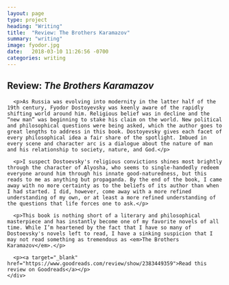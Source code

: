 ```yaml
---
layout: page
type: project
heading: "Writing"
title:  "Review: The Brothers Karamazov"
summary: "writing"
image: fyodor.jpg
date:   2018-03-10 11:26:56 -0700
categories: writing
---
```


<div class="c-page">
  <div class="o-layout o-layout--center">
    <div class="o-layout__item u-2/3@desktop">
      <h2>Review: <em>The Brothers Karamazov</em></h2>

      <p>As Russia was evolving into modernity in the latter half of the 19th century, Fyodor Dostoyevsky was keenly aware of the rapidly shifting world around him. Religious belief was in decline and the “new man” was beginning to stake his claim on the world. New political and philosophical questions were being asked, which the author goes to great lengths to address in this book. Dostoyevsky gives each facet of every philosophical idea a fair share of the spotlight. Imbued in every scene and character arc is a dialogue about the nature of man and his relationship to society, nature, and God.</p>

      <p>I suspect Dostoevsky's religious convictions shines most brightly through the character of Alyosha, who seems to single-handedly redeem everyone around him through his innate good-naturedness, but this reads to me as anything but propaganda. By the end of the book, I came away with no more certainty as to the beliefs of its author than when I had started. I did, however, come away with a more refined understanding of my own, or at least a more refined understanding of the questions that life forces one to ask.</p>

      <p>This book is nothing short of a literary and philosophical masterpiece and has instantly become one of my favorite novels of all time. While I’m heartened by the fact that I have so many of Dostoevsky's novels left to read, I have a sinking suspicion that I may not read something as tremendous as <em>The Brothers Karamazov</em>.</p>

      <p><a target="_blank" href="https://www.goodreads.com/review/show/2383449359">Read this review on Goodreads</a></p>
    </div>
  </div>
</div>
